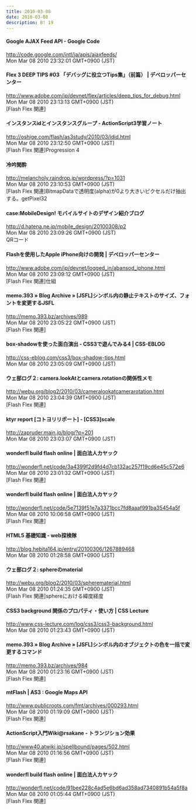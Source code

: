 ```yaml
---
title: 2010-03-08
date: 2010-03-08
description: B! 19
---
```


#### Google AJAX Feed API  - Google Code
http://code.google.com/intl/ja/apis/ajaxfeeds/<br>
Mon Mar 08 2010 23:32:01 GMT+0900 (JST)<br>


#### Flex 3 DEEP TIPS #03 「デバッグに役立つTips集」（前篇） | デベロッパーセンター
http://www.adobe.com/jp/devnet/flex/articles/deep_tips_for_debug.html<br>
Mon Mar 08 2010 23:13:13 GMT+0900 (JST)<br>
[Flash Flex 関連]


#### インスタンスidとインスタンスグループ - ActionScript3学習ノート
http://oshige.com/flash/as3study/2010/03/idid.html<br>
Mon Mar 08 2010 23:12:50 GMT+0900 (JST)<br>
[Flash Flex 関連]Progression 4


#### 冷吟閑酔
http://melancholy.raindrop.jp/wordpress/?p=1031<br>
Mon Mar 08 2010 23:10:53 GMT+0900 (JST)<br>
[Flash Flex 関連]BitmapDataで透明度(alpha)が0より大きいピクセルだけ抽出する。getPixel32


#### case:MobileDesign! モバイルサイトのデザイン紹介ブログ
http://d.hatena.ne.jp/mobile_design/20100308/p2<br>
Mon Mar 08 2010 23:09:26 GMT+0900 (JST)<br>
QRコード


#### Flashを使用したApple iPhone向けの開発 | デベロッパーセンター
http://www.adobe.com/jp/devnet/logged_in/abansod_iphone.html<br>
Mon Mar 08 2010 23:09:12 GMT+0900 (JST)<br>
[Flash Flex 関連]仕組


#### memo.393  » Blog Archive   » [JSFL]シンボル内の静止テキストのサイズ、フォントを変更するJSFL
http://memo.393.bz/archives/989<br>
Mon Mar 08 2010 23:05:22 GMT+0900 (JST)<br>
[Flash Flex 関連]


#### box-shadowを使った面白演出 - CSS3で遊んでみる4 | CSS-EBLOG
http://css-eblog.com/css3/box-shadow-tips.html<br>
Mon Mar 08 2010 23:05:09 GMT+0900 (JST)<br>


#### ウェ部ログ２: camera.lookAtとcamera.rotationの関係性メモ
http://webu.org/blog2/2010/03/cameralookatcamerarotation.html<br>
Mon Mar 08 2010 23:04:39 GMT+0900 (JST)<br>
[Flash Flex 関連]


#### ktyr report [コトヨリリポート]  -   [CSS3]scale
http://zapruder.main.jp/blog/?p=201<br>
Mon Mar 08 2010 23:03:07 GMT+0900 (JST)<br>


#### wonderfl build flash online | 面白法人カヤック
http://wonderfl.net/code/3a4399f2d9fd4d7cb132ac257f19cd6e45c572e6<br>
Mon Mar 08 2010 23:01:32 GMT+0900 (JST)<br>
[Flash Flex 関連]


#### wonderfl build flash online | 面白法人カヤック
http://wonderfl.net/code/5e7139f51e7a3371bcc7fd8aaaf991ba35454a5f<br>
Mon Mar 08 2010 10:06:58 GMT+0900 (JST)<br>
[Flash Flex 関連]


####  HTML5 基礎知識 - web探検隊
http://blog.hebita164.jp/entry/20100306/1267889468<br>
Mon Mar 08 2010 01:28:58 GMT+0900 (JST)<br>


#### ウェ部ログ２: sphereのmaterial
http://webu.org/blog2/2010/03/spherematerial.html<br>
Mon Mar 08 2010 01:24:35 GMT+0900 (JST)<br>
[Flash Flex 関連]sphereにおける緯度経度


#### CSS3 background 関係のプロパティ・使い方 | CSS Lecture
http://www.css-lecture.com/log/css3/css3-background.html<br>
Mon Mar 08 2010 01:23:43 GMT+0900 (JST)<br>


#### memo.393  » Blog Archive   » [JSFL]シンボル内のオブジェクトの色を一括で変更するコマンド
http://memo.393.bz/archives/984<br>
Mon Mar 08 2010 01:23:16 GMT+0900 (JST)<br>
[Flash Flex 関連]


#### mtFlash | AS3 : Google Maps API
http://www.publicroots.com/fmt/archives/000293.html<br>
Mon Mar 08 2010 01:19:09 GMT+0900 (JST)<br>
[Flash Flex 関連]


#### ActionScript入門Wiki@rsakane - トランジション効果
http://www40.atwiki.jp/spellbound/pages/502.html<br>
Mon Mar 08 2010 01:16:56 GMT+0900 (JST)<br>
[Flash Flex 関連]


#### wonderfl build flash online | 面白法人カヤック
http://wonderfl.net/code/91bee228c4ad5e6bd6ad358ad7340891b54a5f8a<br>
Mon Mar 08 2010 01:05:44 GMT+0900 (JST)<br>
[Flash Flex 関連]


